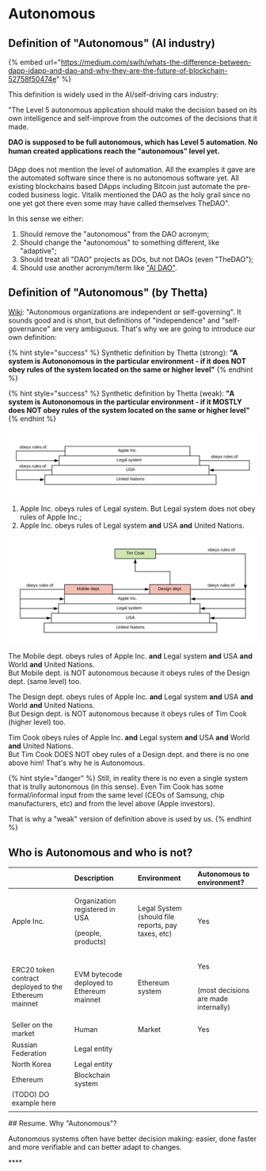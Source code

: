 # Autonomous

## Definition of "Autonomous" \(AI industry\)

{% embed url="https://medium.com/swlh/whats-the-difference-between-dapp-idapp-and-dao-and-why-they-are-the-future-of-blockchain-52758f50474e" %}

This definition is widely used in the AI/self-driving cars industry:

"The Level 5 autonomous application should make the decision based on its own intelligence and self-improve from the outcomes of the decisions that it made.

**DAO is supposed to be full autonomous, which has Level 5 automation. No human created applications reach the "autonomous" level yet.**

DApp does not mention the level of automation. All the examples it gave are the automated software since there is no autonomous software yet. All existing blockchains based DApps including Bitcoin just automate the pre-coded business logic. Vitalik mentioned the DAO as the holy grail since no one yet got there even some may have called themselves TheDAO". 

In this sense we either:

1. Should remove the "autonomous" from the DAO acronym;
2. Should change the "autonomous" to something different, like "adaptive";
3. Should treat all "DAO" projects as DOs, but not DAOs \(even "TheDAO"\);
4. Should use another acronym/term like ["AI DAO"](https://medium.com/@trentmc0/ai-daos-and-three-paths-to-get-there-cfa0a4cc37b8). 

## Definition of "Autonomous" \(by Thetta\)

[Wiki](https://en.wikipedia.org/wiki/Autonomy): "Autonomous organizations are independent or self-governing". It sounds good and is short, but definitions of "independence" and "self-governance" are very ambiguous. That's why we are going to introduce our own definition:

{% hint style="success" %}
Synthetic definition by Thetta \(strong\): **"A system is Autononomous in the particular environment - if it does NOT obey rules of the system located on the same or higher level"**
{% endhint %}

{% hint style="success" %}
Synthetic definition by Thetta \(weak\): **"A system is Autononomous in the particular environment - if it MOSTLY does NOT obey rules of the system located on the same or higher level"**
{% endhint %}

![](../.gitbook/assets/a1.png)

1. Apple Inc. obeys rules of Legal system. But Legal system does not obey rules of Apple Inc.; 
2. Apple Inc. obeys rules of Legal system **and** USA **and** United Nations.

![](../.gitbook/assets/a2.png)

The Mobile dept. obeys rules of Apple Inc. **and** Legal system **and** USA **and** World **and** United Nations.   
But Mobile dept. is NOT autonomous because it obeys rules of the Design dept. \(same level\) too.

The Design dept. obeys rules of Apple Inc. **and** Legal system **and** USA **and** World **and** United Nations.  
But Design dept. is NOT autonomous because it obeys rules of Tim Cook \(higher level\) too.

Tim Cook obeys rules of Apple Inc. **and** Legal system **and** USA **and** World **and** United Nations.  
But Tim Cook DOES NOT obey rules of a Design dept. and there is no one above him! That's why he is Autonomous.

{% hint style="danger" %}
Still, in reality there is no even a single system that is trully autonomous \(in this sense\). Even Tim Cook has some formal/informal input from the same level \(CEOs of Samsung, chip manufacturers, etc\) and from the level above \(Apple investors\).

That is why a "weak" version of definition above is used by us.
{% endhint %}

## Who is Autonomous and who is not?

<table>
  <thead>
    <tr>
      <th style="text-align:left"></th>
      <th style="text-align:left">Description</th>
      <th style="text-align:left">Environment</th>
      <th style="text-align:left">Autonomous to environment?</th>
    </tr>
  </thead>
  <tbody>
    <tr>
      <td style="text-align:left">Apple Inc.</td>
      <td style="text-align:left">
        <p>Organization registered in USA</p>
        <p>(people, products)</p>
      </td>
      <td style="text-align:left">Legal System
        <br />(should file reports, pay taxes, etc)</td>
      <td style="text-align:left">Yes</td>
    </tr>
    <tr>
      <td style="text-align:left">ERC20 token contract deployed to the Ethereum mainnet</td>
      <td style="text-align:left">EVM bytecode deployed to Ethereum mainnet</td>
      <td style="text-align:left">Ethereum system</td>
      <td style="text-align:left">
        <p>Yes</p>
        <p>
          <br />(most decisions are made internally)</p>
      </td>
    </tr>
    <tr>
      <td style="text-align:left">Seller on the market</td>
      <td style="text-align:left">Human</td>
      <td style="text-align:left">Market</td>
      <td style="text-align:left">Yes</td>
    </tr>
    <tr>
      <td style="text-align:left">Russian Federation</td>
      <td style="text-align:left">Legal entity</td>
      <td style="text-align:left"></td>
      <td style="text-align:left"></td>
    </tr>
    <tr>
      <td style="text-align:left">North Korea</td>
      <td style="text-align:left">Legal entity</td>
      <td style="text-align:left"></td>
      <td style="text-align:left"></td>
    </tr>
    <tr>
      <td style="text-align:left">Ethereum</td>
      <td style="text-align:left">Blockchain system</td>
      <td style="text-align:left"></td>
      <td style="text-align:left"></td>
    </tr>
    <tr>
      <td style="text-align:left">(TODO) DO example here</td>
      <td style="text-align:left"></td>
      <td style="text-align:left"></td>
      <td style="text-align:left"></td>
    </tr>
    <tr>
      <td style="text-align:left"></td>
      <td style="text-align:left"></td>
      <td style="text-align:left"></td>
      <td style="text-align:left"></td>
    </tr>
  </tbody>
</table>## Resume. Why "Autonomous"?

Autonomous systems often have better decision making: easier, done faster and more verifiable and can better adapt to changes.



\*\*\*\*

